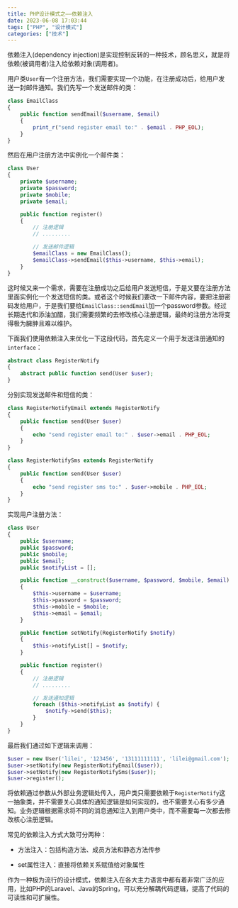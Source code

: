 ```yaml
---
title: PHP设计模式之——依赖注入
date: 2023-06-08 17:03:44
tags: ["PHP", "设计模式"]
categories: ["技术"]
---
```


依赖注入(dependency injection)是实现控制反转的一种技术，顾名思义，就是将依赖(被调用者)注入给依赖对象(调用者)。

用户类`User`有一个注册方法，我们需要实现一个功能，在注册成功后，给用户发送一封邮件通知。我们先写一个发送邮件的类：

```PHP
class EmailClass
{
    public function sendEmail($username, $email)
    {
        print_r("send register email to:" . $email . PHP_EOL);
    }
}
```
然后在用户注册方法中实例化一个邮件类：
```PHP
class User
{
    private $username;
    private $password;
    private $mobile;
    private $email;

    public function register()
    {
        // 注册逻辑
        // .........

        // 发送邮件逻辑
        $emailClass = new EmailClass();
        $emailClass->sendEmail($this->username, $this->email);
    }
}
```

这时候又来一个需求，需要在注册成功之后给用户发送短信，于是又要在注册方法里面实例化一个发送短信的类。或者这个时候我们要改一下邮件内容，要把注册密码发给用户，于是我们要给`EmailClass::sendEmail`加一个password参数。经过长期迭代和添油加醋，我们需要频繁的去修改核心注册逻辑，最终的注册方法将变得极为臃肿且难以维护。

<!-- more -->

下面我们使用依赖注入来优化一下这段代码，首先定义一个用于发送注册通知的`interface`：

```PHP
abstract class RegisterNotify
{
    abstract public function send(User $user);
}
```

分别实现发送邮件和短信的类：

```PHP
class RegisterNotifyEmail extends RegisterNotify
{
    public function send(User $user)
    {
        echo "send register email to:" . $user->email . PHP_EOL;
    }
}

class RegisterNotifySms extends RegisterNotify
{
    public function send(User $user)
    {
        echo "send register sms to:" . $user->mobile . PHP_EOL;
    }
}
```

实现用户注册方法：

```PHP
class User
{
    public $username;
    public $password;
    public $mobile;
    public $email;
    public $notifyList = [];

    public function __construct($username, $password, $mobile, $email)
    {
        $this->username = $username;
        $this->password = $password;
        $this->mobile = $mobile;
        $this->email = $email;
    }

    public function setNotify(RegisterNotify $notify)
    {
        $this->notifyList[] = $notify;
    }

    public function register()
    {
        // 注册逻辑
        // .........

        // 发送通知逻辑
        foreach ($this->notifyList as $notify) {
            $notify->send($this);
        }
    }
}
```

最后我们通过如下逻辑来调用：

```PHP
$user = new User('lilei', '123456', '13111111111', 'lilei@gmail.com');
$user->setNotify(new RegisterNotifyEmail($user));
$user->setNotify(new RegisterNotifySms($user));
$user->register();
```

将依赖通过参数从外部业务逻辑处传入，用户类只需要依赖于`RegisterNotify`这一抽象类，并不需要关心具体的通知逻辑是如何实现的，也不需要关心有多少通知。业务逻辑根据需求将不同的消息通知注入到用户类中，而不需要每一次都去修改核心注册逻辑。

常见的依赖注入方式大致可分两种：

 - 方法注入：包括构造方法、成员方法和静态方法传参

 - set属性注入：直接将依赖关系赋值给对象属性

作为一种极为流行的设计模式，依赖注入在各大主力语言中都有着非常广泛的应用，比如PHP的Laravel、Java的Spring，可以充分解耦代码逻辑，提高了代码的可读性和可扩展性。
